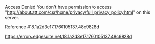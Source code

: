 Access Denied
You don't have permission to access "http://about.att.com/csr/home/privacy/full_privacy_policy.html" on this server.

Reference #18.1a2d3e17.1760105137.48c9828d

https://errors.edgesuite.net/18.1a2d3e17.1760105137.48c9828d